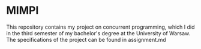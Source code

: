 # MIMPI
This repository contains my project on concurrent programming, which I did in the third semester of my bachelor's degree at the University of Warsaw. The specifications of the project can be found in assignment.md
